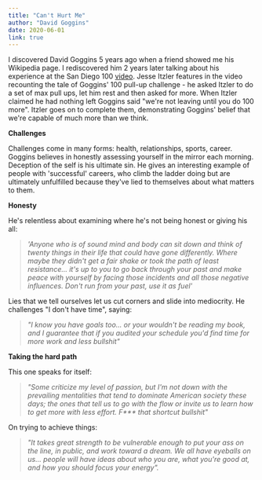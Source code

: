 ```yaml
---
title: "Can't Hurt Me"
author: "David Goggins"
date: 2020-06-01
link: true
---
```


I discovered David Goggins 5 years ago when a friend showed me his Wikipedia page. I rediscovered him 2 years later talking about his experience at the San Diego 100 [video](https://www.youtube.com/watch?v=vyJ_hhninDw). Jesse Itzler features in the video recounting the tale of Goggins' 100 pull-up challenge - he asked Itzler to do a set of max pull ups, let him rest and then asked for more. When Itzler claimed he had nothing left Goggins said "we're not leaving until you do 100 more". Itzler goes on to complete them, demonstrating Goggins' belief that we're capable of much more than we think.

**Challenges**

Challenges come in many forms: health, relationships, sports, career. Goggins believes in honestly assessing yourself in the mirror each morning. Deception of the self is his ultimate sin. He gives an interesting example of people with 'successful' careers, who climb the ladder doing but are ultimately unfulfilled because they've lied to themselves about what matters to them.

**Honesty**

He's relentless about examining where he's not being honest or giving his all:

> _'Anyone who is of sound mind and body can sit down and think of twenty things in their life that could have gone differently. Where maybe they didn't get a fair shake or took the path of least resistance... it's up to you to go back through your past and make peace with yourself by facing those incidents and all those negative influences. Don't run from your past, use it as fuel'_

Lies that we tell ourselves let us cut corners and slide into mediocrity. He challenges "I don't have time", saying:

> _"I know you have goals too... or your wouldn't be reading my book, and I guarantee that if you audited your schedule you'd find time for more work and less bullshit"_

**Taking the hard path**

This one speaks for itself:

> _"Some criticize my level of passion, but I'm not down with the prevailing mentalities that tend to dominate American society these days; the ones that tell us to go with the flow or invite us to learn how to get more with less effort. F\*\*\* that shortcut bullshit"_

On trying to achieve things:

> _"It takes great strength to be vulnerable enough to put your ass on the line, in public, and work toward a dream. We all have eyeballs on us... people will have ideas about who you are, what you're good at, and how you should focus your energy"._
